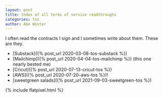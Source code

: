 ```yaml
---
layout: post
title: Index of all terms of service readthroughs
categories: tos
author: Abe Winter
---
```


I often read the contracts I sign and I sometimes write about them.
These are they.

* [Substack]({% post_url 2020-03-08-tos-substack %})
* [Mailchimp]({% post_url 2020-04-04-tos-mailchimp %}) (this one nearly bested me)
* [Cricut]({% post_url 2020-07-13-cricut-tos %})
* [AWS]({% post_url 2020-07-20-aws-tos %})!
* [sweetgreen salads]({% post_url 2021-09-03-sweetgreen-tos %})


{% include flatpixel.html %}
